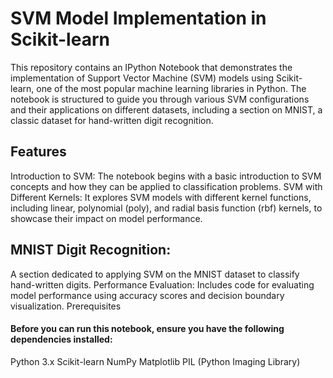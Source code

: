 # SVM Model Implementation in Scikit-learn
This repository contains an IPython Notebook that demonstrates the implementation of Support Vector Machine (SVM) models using Scikit-learn, one of the most popular machine learning libraries in Python. The notebook is structured to guide you through various SVM configurations and their applications on different datasets, including a section on MNIST, a classic dataset for hand-written digit recognition.

## Features
Introduction to SVM: The notebook begins with a basic introduction to SVM concepts and how they can be applied to classification problems.
SVM with Different Kernels: It explores SVM models with different kernel functions, including linear, polynomial (poly), and radial basis function (rbf) kernels, to showcase their impact on model performance.

## MNIST Digit Recognition: 
A section dedicated to applying SVM on the MNIST dataset to classify hand-written digits.
Performance Evaluation: Includes code for evaluating model performance using accuracy scores and decision boundary visualization.
Prerequisites

#### Before you can run this notebook, ensure you have the following dependencies installed:

Python 3.x
Scikit-learn
NumPy
Matplotlib
PIL (Python Imaging Library)

